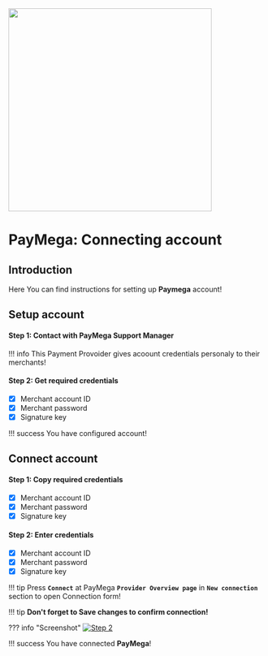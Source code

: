<img src="https://static.openfintech.io/payment_providers/paymega/logo.svg?w=400" width="400px">

# PayMega: Connecting account

## Introduction

Here You can find  instructions for setting up **Paymega**  account!

## Setup account

#### Step 1: Contact with PayMega Support Manager

!!! info
    This Payment Provoider gives acoount credentials personaly to their merchants!
    
#### Step 2: Get required credentials

- [x]  Merchant account ID
- [x]  Merchant password
- [x]  Signature key

!!! success
    You have configured account!
    
## Connect account

#### Step 1: Copy required credentials

- [x]  Merchant account ID
- [x]  Merchant password
- [x]  Signature key

#### Step 2: Enter credentials

- [x]  Merchant account ID
- [x]  Merchant password
- [x]  Signature key

!!! tip
    Press **```Connect```** at PayMega **```Provider Overview page```** in **```New connection```** section to open Connection form!

!!! tip
    **Don't forget to Save changes to confirm connection!**

??? info "Screenshot"
    [![Step 2](images/paymega-step_connect.png)](images/paymega-step_connect.png)


!!! success
    You have connected **PayMega**!